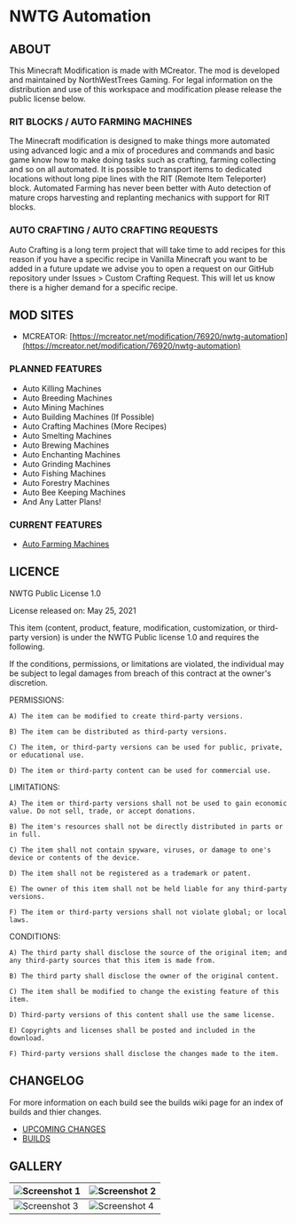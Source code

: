 # NWTG Automation

## ABOUT
This Minecraft Modification is made with MCreator. The mod is developed and maintained by NorthWestTrees Gaming. For legal information on the distribution and use of this workspace and modification please release the public license below.
    
### RIT BLOCKS / AUTO FARMING MACHINES
The Minecraft modification is designed to make things more automated using advanced logic and a mix of procedures and commands and basic game know how to make doing tasks such as crafting, farming collecting and so on all automated. It is possible to transport items to dedicated locations without long pipe lines with the RIT (Remote Item Teleporter) block. Automated Farming has never been better with Auto detection of mature crops harvesting and replanting mechanics with support for RIT blocks.
    
### AUTO CRAFTING / AUTO CRAFTING REQUESTS
Auto Crafting is a long term project that will take time to add recipes for this reason if you have a specific recipe in Vanilla Minecraft you want to be added in a future update we advise you to open a request on our GitHub repository under Issues > Custom Crafting Request. This will let us know there is a higher demand for a specific recipe.

## MOD SITES
- MCREATOR: [https://mcreator.net/modification/76920/nwtg-automation](https://mcreator.net/modification/76920/nwtg-automation)

### PLANNED FEATURES
- Auto Killing Machines
- Auto Breeding Machines
- Auto Mining Machines
- Auto Building Machines (If Possible)
- Auto Crafting Machines (More Recipes)
- Auto Smelting Machines
- Auto Brewing Machines
- Auto Enchanting Machines
- Auto Grinding Machines
- Auto Fishing Machines
- Auto Forestry Machines
- Auto Bee Keeping Machines
- And Any Latter Plans!

### CURRENT FEATURES
- [Auto Farming Machines](https://github.com/northwesttrees-gaming/NWTG-Automation/wiki/Auto-Farming-Machine)

## LICENCE
NWTG Public License 1.0

License released on: May 25, 2021

This item (content, product, feature, modification, customization, or third-party version) is under the NWTG Public license 1.0 and requires the following.

If the conditions, permissions, or limitations are violated, the individual may be subject to legal damages from breach of this contract at the owner's discretion.

PERMISSIONS:

	A) The item can be modified to create third-party versions.

	B) The item can be distributed as third-party versions.

	C) The item, or third-party versions can be used for public, private, or educational use.

	D) The item or third-party content can be used for commercial use.

LIMITATIONS:
	
	A) The item or third-party versions shall not be used to gain economic value. Do not sell, trade, or accept donations.

	B) The item's resources shall not be directly distributed in parts or in full.

	C) The item shall not contain spyware, viruses, or damage to one's device or contents of the device.

	D) The item shall not be registered as a trademark or patent.

	E) The owner of this item shall not be held liable for any third-party versions.

	F) The item or third-party versions shall not violate global; or local laws.

CONDITIONS:

	A) The third party shall disclose the source of the original item; and any third-party sources that this item is made from.
	
	B) The third party shall disclose the owner of the original content.

	C) The item shall be modified to change the existing feature of this item.
	
	D) Third-party versions of this content shall use the same license.

	E) Copyrights and licenses shall be posted and included in the download.

	F) Third-party versions shall disclose the changes made to the item.

## CHANGELOG
For more information on each build see the builds wiki page for an index of builds and thier changes.
- [UPCOMING CHANGES](https://github.com/northwesttrees-gaming/NWTG-Automation/wiki/Upcoming-Changes)
- [BUILDS](https://github.com/northwesttrees-gaming/NWTG-Automation/wiki/Builds)

## GALLERY
| ![Screenshot 1](https://i.imgur.com/djDCGn3.png) | ![Screenshot 2](https://i.imgur.com/9lSsTqV.png) |
| --- | --- |
| ![Screenshot 3](https://i.imgur.com/FeNConG.png) | ![Screenshot 4](https://i.imgur.com/9Ne3whO.png) |
